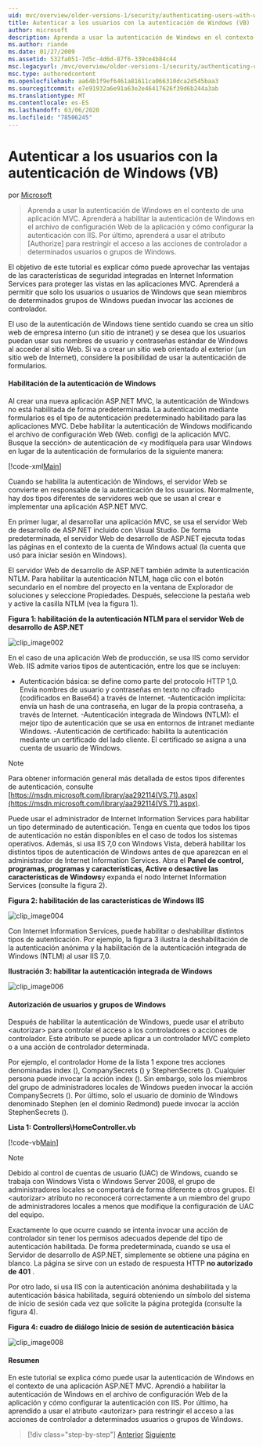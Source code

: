 ```yaml
---
uid: mvc/overview/older-versions-1/security/authenticating-users-with-windows-authentication-vb
title: Autenticar a los usuarios con la autenticación de Windows (VB) | Microsoft Docs
author: microsoft
description: Aprenda a usar la autenticación de Windows en el contexto de una aplicación MVC. Aprenderá a habilitar la autenticación de Windows en el co Web de la aplicación...
ms.author: riande
ms.date: 01/27/2009
ms.assetid: 532fa051-7d5c-4d6d-87f6-339ce4b84c44
msc.legacyurl: /mvc/overview/older-versions-1/security/authenticating-users-with-windows-authentication-vb
msc.type: authoredcontent
ms.openlocfilehash: aa64b1f9ef6461a81611ca066310dca2d545baa3
ms.sourcegitcommit: e7e91932a6e91a63e2e46417626f39d6b244a3ab
ms.translationtype: MT
ms.contentlocale: es-ES
ms.lasthandoff: 03/06/2020
ms.locfileid: "78506245"
---
```

# <a name="authenticating-users-with-windows-authentication-vb"></a>Autenticar a los usuarios con la autenticación de Windows (VB)

por [Microsoft](https://github.com/microsoft)

> Aprenda a usar la autenticación de Windows en el contexto de una aplicación MVC. Aprenderá a habilitar la autenticación de Windows en el archivo de configuración Web de la aplicación y cómo configurar la autenticación con IIS. Por último, aprenderá a usar el atributo [Authorize] para restringir el acceso a las acciones de controlador a determinados usuarios o grupos de Windows.

El objetivo de este tutorial es explicar cómo puede aprovechar las ventajas de las características de seguridad integradas en Internet Information Services para proteger las vistas en las aplicaciones MVC. Aprenderá a permitir que solo los usuarios o usuarios de Windows que sean miembros de determinados grupos de Windows puedan invocar las acciones de controlador.

El uso de la autenticación de Windows tiene sentido cuando se crea un sitio web de empresa interno (un sitio de intranet) y se desea que los usuarios puedan usar sus nombres de usuario y contraseñas estándar de Windows al acceder al sitio Web. Si va a crear un sitio web orientado al exterior (un sitio web de Internet), considere la posibilidad de usar la autenticación de formularios.

#### <a name="enabling-windows-authentication"></a>Habilitación de la autenticación de Windows

Al crear una nueva aplicación ASP.NET MVC, la autenticación de Windows no está habilitada de forma predeterminada. La autenticación mediante formularios es el tipo de autenticación predeterminado habilitado para las aplicaciones MVC. Debe habilitar la autenticación de Windows modificando el archivo de configuración Web (Web. config) de la aplicación MVC. Busque la sección&gt; de autenticación de &lt;y modifíquela para usar Windows en lugar de la autenticación de formularios de la siguiente manera:

[!code-xml[Main](authenticating-users-with-windows-authentication-vb/samples/sample1.xml)]

Cuando se habilita la autenticación de Windows, el servidor Web se convierte en responsable de la autenticación de los usuarios. Normalmente, hay dos tipos diferentes de servidores web que se usan al crear e implementar una aplicación ASP.NET MVC.

En primer lugar, al desarrollar una aplicación MVC, se usa el servidor Web de desarrollo de ASP.NET incluido con Visual Studio. De forma predeterminada, el servidor Web de desarrollo de ASP.NET ejecuta todas las páginas en el contexto de la cuenta de Windows actual (la cuenta que usó para iniciar sesión en Windows).

El servidor Web de desarrollo de ASP.NET también admite la autenticación NTLM. Para habilitar la autenticación NTLM, haga clic con el botón secundario en el nombre del proyecto en la ventana de Explorador de soluciones y seleccione Propiedades. Después, seleccione la pestaña web y active la casilla NTLM (vea la figura 1).

**Figura 1: habilitación de la autenticación NTLM para el servidor Web de desarrollo de ASP.NET**

![clip_image002](authenticating-users-with-windows-authentication-vb/_static/image1.jpg)

En el caso de una aplicación Web de producción, se usa IIS como servidor Web. IIS admite varios tipos de autenticación, entre los que se incluyen:

- Autenticación básica: se define como parte del protocolo HTTP 1,0. Envía nombres de usuario y contraseñas en texto no cifrado (codificados en Base64) a través de Internet. -Autenticación implícita: envía un hash de una contraseña, en lugar de la propia contraseña, a través de Internet. -Autenticación integrada de Windows (NTLM): el mejor tipo de autenticación que se usa en entornos de intranet mediante Windows. -Autenticación de certificado: habilita la autenticación mediante un certificado del lado cliente. El certificado se asigna a una cuenta de usuario de Windows.

> [!NOTE] 
> 
> Para obtener información general más detallada de estos tipos diferentes de autenticación, consulte [https://msdn.microsoft.com/library/aa292114(VS.71).aspx](https://msdn.microsoft.com/library/aa292114(VS.71).aspx).

Puede usar el administrador de Internet Information Services para habilitar un tipo determinado de autenticación. Tenga en cuenta que todos los tipos de autenticación no están disponibles en el caso de todos los sistemas operativos. Además, si usa IIS 7,0 con Windows Vista, deberá habilitar los distintos tipos de autenticación de Windows antes de que aparezcan en el administrador de Internet Information Services. Abra el **Panel de control, programas, programas y características, Active o desactive las características de Windows**y expanda el nodo Internet Information Services (consulte la figura 2).

**Figura 2: habilitación de las características de Windows IIS**

![clip_image004](authenticating-users-with-windows-authentication-vb/_static/image2.jpg)

Con Internet Information Services, puede habilitar o deshabilitar distintos tipos de autenticación. Por ejemplo, la figura 3 ilustra la deshabilitación de la autenticación anónima y la habilitación de la autenticación integrada de Windows (NTLM) al usar IIS 7,0.

**Ilustración 3: habilitar la autenticación integrada de Windows**

![clip_image006](authenticating-users-with-windows-authentication-vb/_static/image3.jpg)

#### <a name="authorizing-windows-users-and-groups"></a>Autorización de usuarios y grupos de Windows

Después de habilitar la autenticación de Windows, puede usar el atributo &lt;autorizar&gt; para controlar el acceso a los controladores o acciones de controlador. Este atributo se puede aplicar a un controlador MVC completo o a una acción de controlador determinada.

Por ejemplo, el controlador Home de la lista 1 expone tres acciones denominadas index (), CompanySecrets () y StephenSecrets (). Cualquier persona puede invocar la acción index (). Sin embargo, solo los miembros del grupo de administradores locales de Windows pueden invocar la acción CompanySecrets (). Por último, solo el usuario de dominio de Windows denominado Stephen (en el dominio Redmond) puede invocar la acción StephenSecrets ().

**Lista 1: Controllers\HomeController.vb**

[!code-vb[Main](authenticating-users-with-windows-authentication-vb/samples/sample2.vb)]

> [!NOTE]
> Debido al control de cuentas de usuario (UAC) de Windows, cuando se trabaja con Windows Vista o Windows Server 2008, el grupo de administradores locales se comportará de forma diferente a otros grupos. El &lt;autorizar&gt; atributo no reconocerá correctamente a un miembro del grupo de administradores locales a menos que modifique la configuración de UAC del equipo.

Exactamente lo que ocurre cuando se intenta invocar una acción de controlador sin tener los permisos adecuados depende del tipo de autenticación habilitada. De forma predeterminada, cuando se usa el Servidor de desarrollo de ASP.NET, simplemente se obtiene una página en blanco. La página se sirve con un estado de respuesta HTTP **no autorizado de 401** .

Por otro lado, si usa IIS con la autenticación anónima deshabilitada y la autenticación básica habilitada, seguirá obteniendo un símbolo del sistema de inicio de sesión cada vez que solicite la página protegida (consulte la figura 4).

**Figura 4: cuadro de diálogo Inicio de sesión de autenticación básica**

![clip_image008](authenticating-users-with-windows-authentication-vb/_static/image4.jpg)

#### <a name="summary"></a>Resumen

En este tutorial se explica cómo puede usar la autenticación de Windows en el contexto de una aplicación ASP.NET MVC. Aprendió a habilitar la autenticación de Windows en el archivo de configuración Web de la aplicación y cómo configurar la autenticación con IIS. Por último, ha aprendido a usar el atributo &lt;autorizar&gt; para restringir el acceso a las acciones de controlador a determinados usuarios o grupos de Windows.

> [!div class="step-by-step"]
> [Anterior](authenticating-users-with-forms-authentication-vb.md)
> [Siguiente](preventing-javascript-injection-attacks-vb.md)

